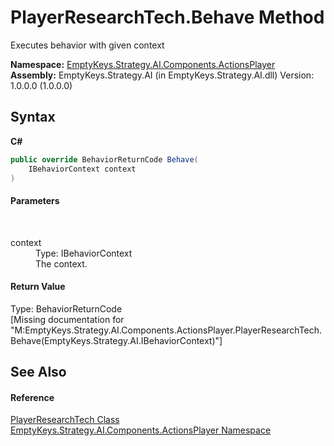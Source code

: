 # PlayerResearchTech.Behave Method 
 

Executes behavior with given context

**Namespace:**&nbsp;<a href="N_EmptyKeys_Strategy_AI_Components_ActionsPlayer">EmptyKeys.Strategy.AI.Components.ActionsPlayer</a><br />**Assembly:**&nbsp;EmptyKeys.Strategy.AI (in EmptyKeys.Strategy.AI.dll) Version: 1.0.0.0 (1.0.0.0)

## Syntax

**C#**<br />
``` C#
public override BehaviorReturnCode Behave(
	IBehaviorContext context
)
```


#### Parameters
&nbsp;<dl><dt>context</dt><dd>Type: IBehaviorContext<br />The context.</dd></dl>

#### Return Value
Type: BehaviorReturnCode<br />\[Missing <returns> documentation for "M:EmptyKeys.Strategy.AI.Components.ActionsPlayer.PlayerResearchTech.Behave(EmptyKeys.Strategy.AI.IBehaviorContext)"\]

## See Also


#### Reference
<a href="T_EmptyKeys_Strategy_AI_Components_ActionsPlayer_PlayerResearchTech">PlayerResearchTech Class</a><br /><a href="N_EmptyKeys_Strategy_AI_Components_ActionsPlayer">EmptyKeys.Strategy.AI.Components.ActionsPlayer Namespace</a><br />